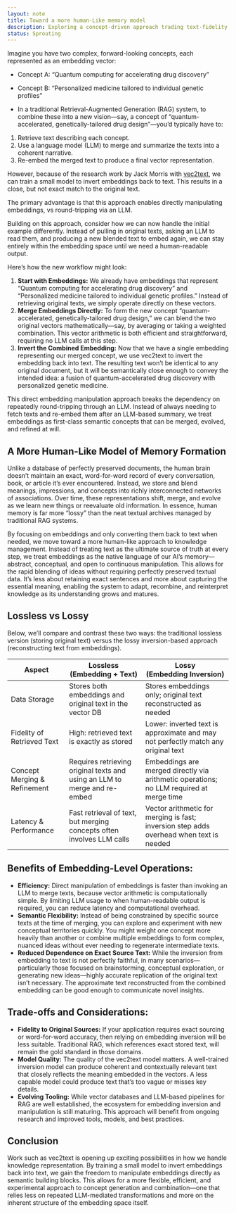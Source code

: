 ```yaml
---
layout: note
title: Toward a more human-Like memory model
description: Exploring a concept-driven approach trading text-fidelity for flexibility
status: Sprouting
---
```


Imagine you have two complex, forward-looking concepts, each represented as an embedding vector:

* Concept A: “Quantum computing for accelerating drug discovery”
* Concept B: “Personalized medicine tailored to individual genetic profiles”

* In a traditional Retrieval-Augmented Generation (RAG) system, to combine these into a new vision—say, a concept of
  “quantum-accelerated, genetically-tailored drug design”—you’d typically have to:

1. Retrieve text describing each concept.
2. Use a language model (LLM) to merge and summarize the texts into a coherent narrative.
3. Re-embed the merged text to produce a final vector representation.

However, because of the research work by Jack Morris with [vec2text](https://github.com/vec2text/vec2text), we can
train a small model to invert embeddings back to text. This results in a close, but not exact match to the original
text.

The primary advantage is that this approach enables directly manipulating embeddings, vs round-tripping via an LLM.

Building on this approach, consider how we can now handle the initial example differently. Instead of pulling in
original texts, asking an LLM to read them, and producing a new blended text to embed again, we can stay entirely within
the embedding space until we need a human-readable output.

Here’s how the new workflow might look:

1. **Start with Embeddings:**
   We already have embeddings that represent “Quantum computing for accelerating drug discovery” and “Personalized
   medicine
   tailored to individual genetic profiles.” Instead of retrieving original texts, we simply operate directly on these
   vectors.
2. **Merge Embeddings Directly:**
   To form the new concept “quantum-accelerated, genetically-tailored drug design,” we can blend the two original
   vectors
   mathematically—say, by averaging or taking a weighted combination. This vector arithmetic is both efficient and
   straightforward, requiring no LLM calls at this step.
3. **Invert the Combined Embedding:**
   Now that we have a single embedding representing our merged concept, we use vec2text to invert the embedding back
   into text. The resulting text won’t be identical to any original document, but it
   will be semantically close enough to convey the intended idea: a fusion of quantum-accelerated drug discovery with
   personalized genetic medicine.

This direct embedding manipulation approach breaks the dependency on repeatedly round-tripping through an LLM. Instead
of always needing to fetch texts and re-embed them after an LLM-based summary, we treat embeddings as first-class
semantic concepts that can be merged, evolved, and refined at will.

## A More Human-Like Model of Memory Formation

Unlike a database of perfectly preserved documents, the human brain doesn’t maintain an exact, word-for-word record of
every conversation, book, or article it’s ever encountered. Instead, we store and blend meanings, impressions, and
concepts into richly interconnected networks of associations. Over time, these representations shift, merge, and evolve
as we learn new things or reevaluate old information. In essence, human memory is far more “lossy” than the neat textual
archives managed by traditional RAG systems.

By focusing on embeddings and only converting them back to text when needed, we move toward a more human-like approach
to knowledge management. Instead of treating text as the ultimate source of truth at every step, we treat embeddings as
the native language of our AI’s memory—abstract, conceptual, and open to continuous manipulation. This allows for the
rapid blending of ideas without requiring perfectly preserved textual data. It’s less about retaining exact sentences
and more about capturing the essential meaning, enabling the system to adapt, recombine, and reinterpret knowledge as
its understanding grows and matures.

## Lossless vs Lossy

Below, we’ll compare and contrast these two ways: the traditional lossless version (storing original
text) versus the lossy inversion-based approach (reconstructing text from embeddings).

<table class="uk-table uk-table-divider uk-table-justify">
    <thead>
        <tr>
            <th>Aspect</th>
            <th class="uk-width-2-5">Lossless<br>(Embedding + Text)</th>
            <th class="uk-width-2-5">Lossy<br>(Embedding Inversion)</th>
        </tr>
    </thead>
    <tbody>
        <tr>
            <td>Data Storage</td>
            <td>Stores both embeddings and original text in the vector DB</td>
            <td>Stores embeddings only; original text reconstructed as needed</td>
        </tr>
        <tr>
            <td>Fidelity of Retrieved Text</td>
            <td>High: retrieved text is exactly as stored</td>
            <td>Lower: inverted text is approximate and may not perfectly match any original text</td>
        </tr>
        <tr>
            <td>Concept Merging & Refinement</td>
            <td>Requires retrieving original texts and using an LLM to merge and re-embed</td>
            <td>Embeddings are merged directly via arithmetic operations; no LLM required at merge time</td>
        </tr> 
        <tr>
            <td>Latency & Performance</td>
            <td>Fast retrieval of text, but merging concepts often involves LLM calls</td>
            <td>Vector arithmetic for merging is fast; inversion step adds overhead when text is needed</td>
        </tr>
    </tbody>
</table>

## Benefits of Embedding-Level Operations:

- **Efficiency:**
  Direct manipulation of embeddings is faster than invoking an LLM to merge texts, because vector arithmetic is
  computationally simple. By limiting LLM usage to when human-readable output is required, you can reduce latency and
  computational overhead.
- **Semantic Flexibility:**
  Instead of being constrained by specific source texts at the time of merging, you can explore and experiment with new
  conceptual territories quickly. You might weight one concept more heavily than another or combine multiple embeddings
  to
  form complex, nuanced ideas without ever needing to regenerate intermediate texts.
- **Reduced Dependence on Exact Source Text:**
  While the inversion from embedding to text is not perfectly faithful, in many scenarios—particularly those focused on
  brainstorming, conceptual exploration, or generating new ideas—highly accurate replication of the original text isn’t
  necessary. The approximate text reconstructed from the combined embedding can be good enough to communicate novel
  insights.

## Trade-offs and Considerations:

- **Fidelity to Original Sources:**
  If your application requires exact sourcing or word-for-word accuracy, then relying on embedding inversion will be
  less
  suitable. Traditional RAG, which references exact stored text, will remain the gold standard in those domains.
- **Model Quality:**
  The quality of the vec2text model matters. A well-trained inversion model can produce coherent and contextually
  relevant
  text that closely reflects the meaning embedded in the vectors. A less capable model could produce text that’s too
  vague
  or misses key details.
- **Evolving Tooling:**
  While vector databases and LLM-based pipelines for RAG are well established, the ecosystem for embedding inversion and
  manipulation is still maturing. This approach will benefit from ongoing research and improved tools, models, and best
  practices.

## Conclusion

Work such as vec2text is opening up exciting possibilities in how we handle
knowledge representation. By training a small model to invert embeddings back into text, we gain the freedom to
manipulate embeddings directly as semantic building blocks. This allows for a more flexible, efficient, and experimental
approach to concept generation and combination—one that relies less on repeated LLM-mediated transformations and more on
the inherent structure of the embedding space itself.
